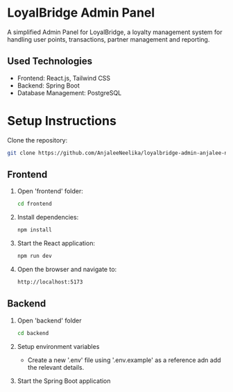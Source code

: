 # LoyalBridge Admin Panel

A simplified Admin Panel for LoyalBridge, a loyalty management system for handling user points, transactions, partner management and reporting.

## Used Technologies
  * Frontend: React.js, Tailwind CSS
  * Backend: Spring Boot
  * Database Management: PostgreSQL

# Setup Instructions

Clone the repository:
   ```bash
   git clone https://github.com/AnjaleeNeelika/loyalbridge-admin-anjalee-neelika.git
   ```

## Frontend

1. Open 'frontend' folder:
   ```bash
   cd frontend
   ```
2. Install dependencies:
   ```bash
   npm install
   ```
3. Start the React application:
   ```bash
   npm run dev
   ```
4. Open the browser and navigate to:
   ```bash
   http://localhost:5173
   ```

## Backend

1. Open 'backend' folder
   ```bash
   cd backend
   ```
2. Setup environment variables
   * Create a new '.env' file using '.env.example' as a reference adn add the relevant details.

3. Start the Spring Boot application
   
